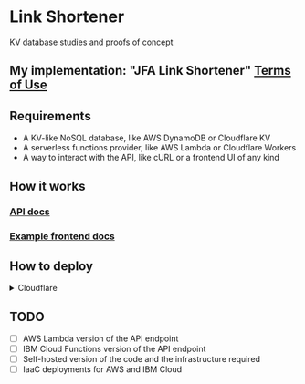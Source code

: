 # Link Shortener

KV database studies and proofs of concept

## My implementation: "JFA Link Shortener" [Terms of Use](https://link-shortener.jfa.dev/tos)

## Requirements

- A KV-like NoSQL database, like AWS DynamoDB or Cloudflare KV
- A serverless functions provider, like AWS Lambda or Cloudflare Workers
- A way to interact with the API, like cURL or a frontend UI of any kind

## How it works

### [API docs](/cloudflare/README.md)

### [Example frontend docs](/www/README.md)

## How to deploy

<details>
<summary>Cloudflare</summary>

### Prerequisites

- Cloudflare account with Workers enabled
- Wrangler CLI (`npm install -g wrangler`)
- Two KV namespaces created in Cloudflare:
  - One for URL storage
  - One for rate limiting

### Steps

1. Clone and set up:

```bash
$ git clone https://github.com/jfalava/link-shortener.git
$ cd link-shortener/cloudflare
$ npm install -g pnpm
$ pnpm install
```

2. Create KV namespaces in Cloudflare dashboard or via the `wrangler cli`:

```bash
$ pnpx wrangler kv:namespace create "URL_STORAGE"
$ pnpx wrangler kv:namespace create "RATE_LIMIT"
```

3. Configure `wrangler.toml`:

```toml
name = "<your project name>"
main = "src/index.ts"
compatibility_date = "2025-01-29"
compatibility_flags = ["nodejs_compat"]
routes = [{ pattern = "<your-domain>", custom_domain = true }]

[observability]
enabled = true

[placement]
mode = "smart"

[[kv_namespaces]]
binding = "URL_STORAGE"
id = "<URL_STORAGE id>"

[[kv_namespaces]]
binding = "RATE_LIMIT"
id = "<RATE_LIMIT id>"

```

4. Deploy to Cloudflare:

```bash
$ pnpm run deploy
```

After deployment, your worker will be available at `your-worker.your-subdomain.workers.dev`

</details>

## TODO

- [ ] AWS Lambda version of the API endpoint
- [ ] IBM Cloud Functions version of the API endpoint
- [ ] Self-hosted version of the code and the infrastructure required
- [ ] IaaC deployments for AWS and IBM Cloud
